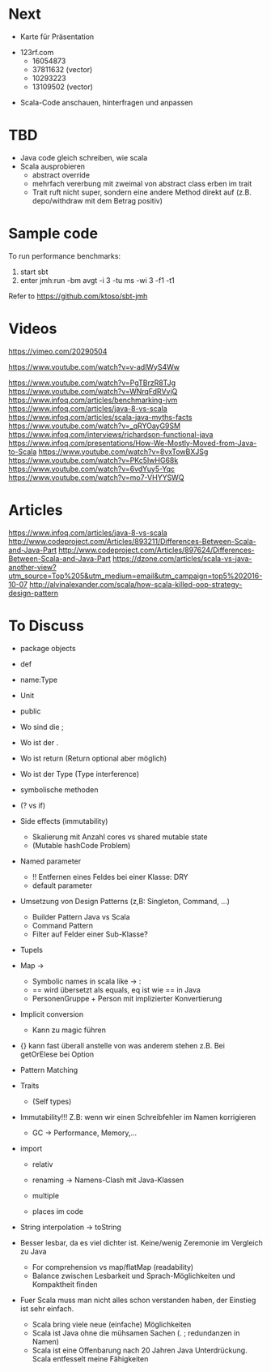# Next
- Karte für Präsentation
 * 123rf.com
    * 16054873
    * 37811632 (vector)
    * 10293223
    * 13109502 (vector)

- Scala-Code anschauen, hinterfragen und anpassen

# TBD
- Java code gleich schreiben, wie scala
- Scala ausprobieren
  * abstract override
  * mehrfach vererbung mit zweimal von abstract class erben im trait
  * Trait ruft nicht super, sondern eine andere Method direkt auf (z.B. depo/withdraw mit dem Betrag positiv)

# Sample code

To run performance benchmarks:
1. start sbt
2. enter jmh:run -bm avgt -i 3 -tu ms -wi 3 -f1 -t1

Refer to https://github.com/ktoso/sbt-jmh

# Videos
https://vimeo.com/20290504

https://www.youtube.com/watch?v=v-adlWyS4Ww

https://www.youtube.com/watch?v=PgTBrzR8TJg
https://www.youtube.com/watch?v=WNrqFdRVvjQ
https://www.infoq.com/articles/benchmarking-jvm
https://www.infoq.com/articles/java-8-vs-scala
https://www.infoq.com/articles/scala-java-myths-facts​
https://www.youtube.com/watch?v=_qRYOayG9SM
https://www.infoq.com/interviews/richardson-functional-java
https://www.infoq.com/presentations/How-We-Mostly-Moved-from-Java-to-Scala
https://www.youtube.com/watch?v=8vxTowBXJSg
https://www.youtube.com/watch?v=PKc5IwHG68k
https://www.youtube.com/watch?v=6vdYuy5-Yqc
https://www.youtube.com/watch?v=mo7-VHYYSWQ

# Articles
https://www.infoq.com/articles/java-8-vs-scala
http://www.codeproject.com/Articles/893211/Differences-Between-Scala-and-Java-Part
http://www.codeproject.com/Articles/897624/Differences-Between-Scala-and-Java-Part
https://dzone.com/articles/scala-vs-java-another-view?utm_source=Top%205&utm_medium=email&utm_campaign=top5%202016-10-07
http://alvinalexander.com/scala/how-scala-killed-oop-strategy-design-pattern

# To Discuss
- package objects
- def
- name:Type
- Unit
- public
- Wo sind die ;
- Wo ist der .
- Wo ist return (Return optional aber möglich)
- Wo ist der Type (Type interference)
- symbolische methoden
- (? vs if)
- Side effects (immutability)
  * Skalierung mit Anzahl cores vs shared mutable state
  * (Mutable hashCode Problem)
- Named parameter
  * !! Entfernen eines Feldes bei einer Klasse: DRY
  * default parameter
- Umsetzung von Design Patterns (z,B: Singleton, Command, …)
  * Builder Pattern Java vs Scala
  * Command Pattern
  * Filter auf Felder einer Sub-Klasse?
- Tupels
- Map ->
  * Symbolic names in scala like -> \:
  * == wird übersetzt als equals, eq ist wie == in Java
  * PersonenGruppe + Person mit implizierter Konvertierung
- Implicit conversion
  * Kann zu magic führen
- {} kann fast überall anstelle von was anderem stehen z.B. Bei getOrElese bei Option
- Pattern Matching
- Traits
  * (Self types)
- Immutability!!! Z.B: wenn wir einen Schreibfehler im Namen korrigieren
  * GC -> Performance, Memory,...
- import
  * relativ
  * renaming -> Namens-Clash mit Java-Klassen
  * multiple
  
  * places im code
  
- String interpolation -> toString
- Besser lesbar, da es viel dichter ist. Keine/wenig Zeremonie im Vergleich zu Java
  * For comprehension vs map/flatMap (readability)
  * Balance zwischen Lesbarkeit und Sprach-Möglichkeiten und Kompaktheit finden


  
- Fuer Scala muss man nicht alles schon verstanden haben, der Einstieg ist sehr einfach.
  * Scala bring viele neue (einfache) Möglichkeiten
  * Scala ist Java ohne die mühsamen Sachen (. ; redundanzen in Namen)
  * Scala ist eine Offenbarung nach 20 Jahren Java Unterdrückung. Scala entfesselt meine Fähigkeiten
